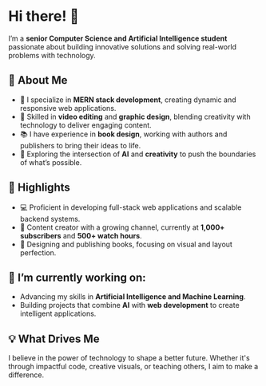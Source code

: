 # Hi there! 👋

I’m a **senior Computer Science and Artificial Intelligence student** passionate about building innovative solutions and solving real-world problems with technology.  

## 🚀 About Me  
- 🔭 I specialize in **MERN stack development**, creating dynamic and responsive web applications.  
- 🎥 Skilled in **video editing** and **graphic design**, blending creativity with technology to deliver engaging content.  
- 📚 I have experience in **book design**, working with authors and publishers to bring their ideas to life.  
- 🎨 Exploring the intersection of **AI** and **creativity** to push the boundaries of what’s possible.  

## 🌟 Highlights  
- 💻 Proficient in developing full-stack web applications and scalable backend systems.  
- 🎥 Content creator with a growing channel, currently at **1,000+ subscribers** and **500+ watch hours**.  
- 📖 Designing and publishing books, focusing on visual and layout perfection.  

## 🌱 I’m currently working on:  
- Advancing my skills in **Artificial Intelligence and Machine Learning**.  
- Building projects that combine **AI** with **web development** to create intelligent applications.  

## 💡 What Drives Me  
I believe in the power of technology to shape a better future. Whether it's through impactful code, creative visuals, or teaching others, I aim to make a difference.  


